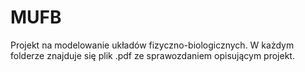 MUFB
====

Projekt na modelowanie układów fizyczno-biologicznych.
W każdym folderze znajduje się plik .pdf ze sprawozdaniem opisującym projekt.
